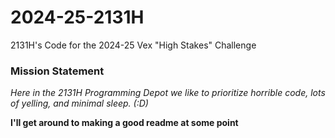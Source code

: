 # 2024-25-2131H
2131H's Code for the 2024-25 Vex "High Stakes" Challenge

### Mission Statement
*Here in the 2131H Programming Depot we like to prioritize horrible code, lots of yelling, and minimal sleep. (:D)*

**I'll get around to making a good readme at some point**
